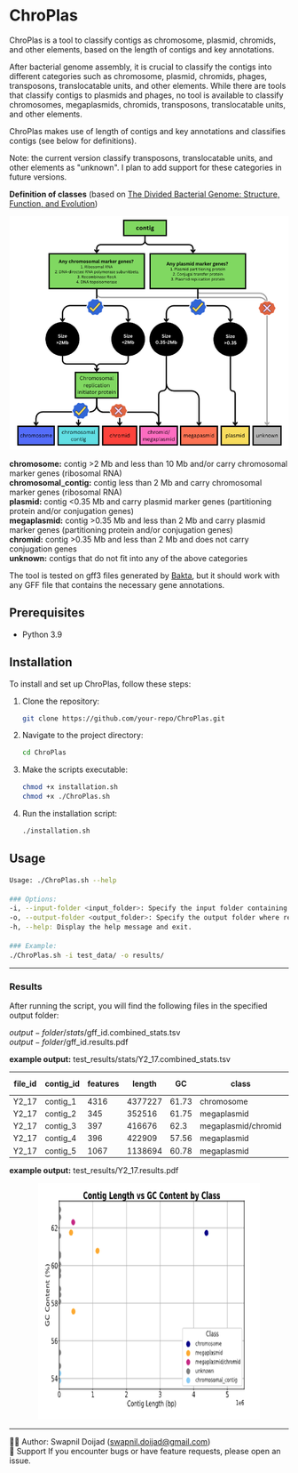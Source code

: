 # ChroPlas
ChroPlas is a tool to classify contigs as chromosome, plasmid, chromids, and other elements, based on the length of contigs and key annotations. 

After bacterial genome assembly, it is crucial to classify the contigs into different categories such as chromosome, plasmid, chromids, phages, transposons, translocatable units, and other elements. While there are tools that classify contigs to plasmids and phages, no tool is available to classify chromosomes, megaplasmids, chromids, transposons, translocatable units, and other elements. 

ChroPlas makes use of length of contigs and key annotations and classifies contigs (see below for definitions). 

Note: the current version classify transposons, translocatable units, and other elements as "unknown". I plan to add support for these categories in future versions.

**Definition of classes** (based on [The Divided Bacterial Genome: Structure, Function, and Evolution](https://journals.asm.org/doi/10.1128/mmbr.00019-17))

<div align="center">
  <img src="scripts/flowchart.png">
</div>

**chromosome:** contig >2 Mb and less than 10 Mb and/or carry chromosomal marker genes (ribosomal RNA)  
**chromosomal_contig:** contig less than 2 Mb and carry chromosomal marker genes (ribosomal RNA)  
**plasmid:** contig <0.35 Mb and carry plasmid marker genes (partitioning protein and/or conjugation genes)  
**megaplasmid:** contig >0.35 Mb and less than 2 Mb and carry plasmid marker genes (partitioning protein and/or conjugation genes)  
**chromid:** contig >0.35 Mb and less than 2 Mb and does not carry conjugation genes  
**unknown:** contigs that do not fit into any of the above categories  

The tool is tested on gff3 files generated by [Bakta](https://github.com/oschwengers/bakta), but it should work with any GFF file that contains the necessary gene annotations.

## Prerequisites
- Python 3.9

## Installation
To install and set up ChroPlas, follow these steps:

1. Clone the repository:
   ```bash
   git clone https://github.com/your-repo/ChroPlas.git
   ```
2. Navigate to the project directory:
   ```bash
   cd ChroPlas
   ```
3. Make the scripts executable:
   ```bash
   chmod +x installation.sh
   chmod +x ./ChroPlas.sh
   ```

4. Run the installation script:
   ```bash
   ./installation.sh
   ```

## Usage
```bash
Usage: ./ChroPlas.sh --help

### Options:
-i, --input-folder <input_folder>: Specify the input folder containing GFF files.
-o, --output-folder <output_folder>: Specify the output folder where results will be stored.
-h, --help: Display the help message and exit.

### Example:
./ChroPlas.sh -i test_data/ -o results/
```
---
### Results
After running the script, you will find the following files in the specified output folder:

$output-folder/stats/$gff_id.combined_stats.tsv  
$output-folder/$gff_id.results.pdf

**example output:** test_results/stats/Y2_17.combined_stats.tsv

| file_id | contig_id | features | length   | GC    | class                  | plasmid_partitioning_protein | Conjugal_transfer_protein | conjugative_transfer | plasmid_replication_protein | DNA-directed_RNA_polymerase_subunit_beta | recombinase_RecA | DNA_topoisomerase | ribosomal_RNA | chromosomal_replication_initiator_protein |
|---------|-----------|----------|----------|-------|------------------------|------------------------------|---------------------------|----------------------|-----------------------------|------------------------------------------|------------------|-------------------|---------------|------------------------------------------|
| Y2_17   | contig_1  | 4316     | 4377227  | 61.73 | chromosome             | 0                            | 0                         | 0                    | 0                           | 6                                        | 3                | 12                | 4             | 2                                        |
| Y2_17   | contig_2  | 345      | 352516   | 61.75 | megaplasmid            | 4                            | 0                         | 0                    | 2                           | 0                                        | 0                | 0                 | 0             | 0                                        |
| Y2_17   | contig_3  | 397      | 416676   | 62.3  | megaplasmid/chromid    | 4                            | 0                         | 0                    | 2                           | 0                                        | 0                | 3                 | 0             | 0                                        |
| Y2_17   | contig_4  | 396      | 422909   | 57.56 | megaplasmid            | 4                            | 3                         | 3                    | 2                           | 0                                        | 0                | 0                 | 0             | 0                                        |
| Y2_17   | contig_5  | 1067     | 1138694  | 60.78 | megaplasmid            | 8                            | 0                         | 0                    | 4                           | 0                                        | 0                | 0                 | 0             | 0                                        |

**example output:** test_results/Y2_17.results.pdf
<div align="center">
  <img src="scripts/results.png" alt="Contig Classification" width="400" height="425">
</div>

---
🧑‍💻 Author: Swapnil Doijad (swapnil.doijad@gmail.com)  
🙋 Support If you encounter bugs or have feature requests, please open an issue.